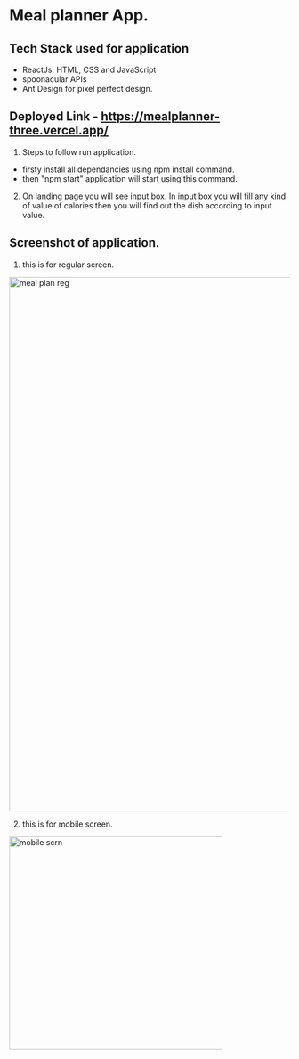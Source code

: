 # Meal planner App.

## Tech Stack used for application
* ReactJs, HTML, CSS and JavaScript
* spoonacular APIs 
* Ant Design for pixel perfect design.

## Deployed Link - https://mealplanner-three.vercel.app/

1. Steps to follow run application.

* firsty install all dependancies using npm install command.
* then "npm start" application will start using this command.

2. On landing page you will see input box.
In input box you will fill any kind of value of calories then you will find out the dish according to input value.

## Screenshot of application. 

1. this is for regular screen.
<img width="960" alt="meal plan reg" src="https://user-images.githubusercontent.com/87421852/161568932-cf722d8a-7d63-4397-acda-8ac3471fb80e.png">

2. this is for mobile screen.
<img width="383" alt="mobile scrn" src="https://user-images.githubusercontent.com/87421852/161568922-6de5bd93-f5e3-4565-bd16-8c2669f73134.png">
